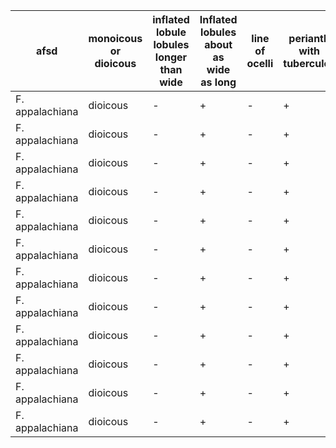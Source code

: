| afsd            | monoicous or dioicous | inflated lobule lobules longer than wide | Inflated lobules about as wide as long | line of ocelli | perianth with tubercules | Conservation ranks |
| ----------------| --------------------- | ---------------------------------------- | ---------------------------------------|----------------|--------------------------| ------------------ |
| F. appalachiana | dioicous              |                               -          | +                                      | -              | +                        | G1?, NC-S1?, TN-S1 |
| F. appalachiana | dioicous              |                               -          | +                                      | -              | +                        | G1?, NC-S1?, TN-S1 |
| F. appalachiana | dioicous              |                               -          | +                                      | -              | +                        | G1?, NC-S1?, TN-S1 |
| F. appalachiana | dioicous              |                               -          | +                                      | -              | +                        | G1?, NC-S1?, TN-S1 |
| F. appalachiana | dioicous              |                               -          | +                                      | -              | +                        | G1?, NC-S1?, TN-S1 |
| F. appalachiana | dioicous              |                               -          | +                                      | -              | +                        | G1?, NC-S1?, TN-S1 |
| F. appalachiana | dioicous              |                               -          | +                                      | -              | +                        | G1?, NC-S1?, TN-S1 |
| F. appalachiana | dioicous              |                               -          | +                                      | -              | +                        | G1?, NC-S1?, TN-S1 |
| F. appalachiana | dioicous              |                               -          | +                                      | -              | +                        | G1?, NC-S1?, TN-S1 |
| F. appalachiana | dioicous              |                               -          | +                                      | -              | +                        | G1?, NC-S1?, TN-S1 |
| F. appalachiana | dioicous              |                               -          | +                                      | -              | +                        | G1?, NC-S1?, TN-S1 |
| F. appalachiana | dioicous              |                               -          | +                                      | -              | +                        | G1?, NC-S1?, TN-S1 |
